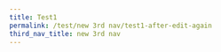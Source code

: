 ```yaml
---
title: Test1
permalink: /test/new 3rd nav/test1-after-edit-again
third_nav_title: new 3rd nav
---
```




